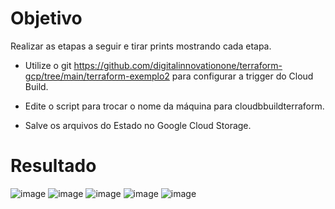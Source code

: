 # Objetivo

Realizar as etapas a seguir e tirar prints mostrando cada etapa.

- Utilize o git https://github.com/digitalinnovationone/terraform-gcp/tree/main/terraform-exemplo2 para configurar a trigger do Cloud Build.

- Edite o script para trocar o nome da máquina para cloudbbuildterraform.

- Salve os arquivos do Estado no Google Cloud Storage.

# Resultado
![image](https://github.com/user-attachments/assets/ab2b6889-f279-4914-af98-3d0d8dc881f9)
![image](https://github.com/user-attachments/assets/e3524e98-fad3-4422-8cc5-6a9bc4c9d72b)
![image](https://github.com/user-attachments/assets/492b8cec-4656-4db5-a760-e6db5417ef1b)
![image](https://github.com/user-attachments/assets/7f521ab9-3ca4-4e0c-944d-7bfa8c00e2ff)
![image](https://github.com/user-attachments/assets/cbe2303e-8eb4-42ba-ba3b-fc2c6dd9d210)
